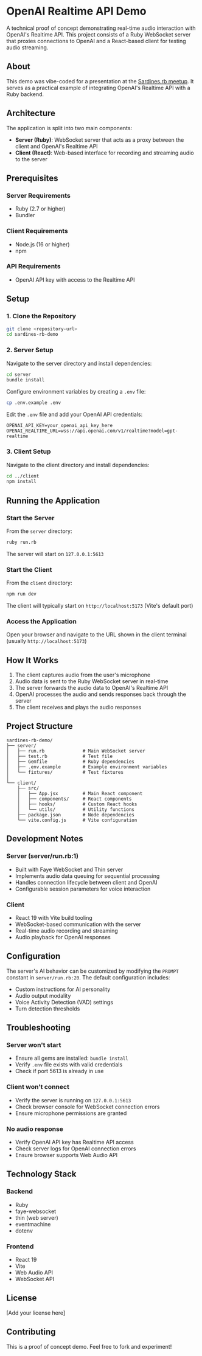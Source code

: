 # OpenAI Realtime API Demo

A technical proof of concept demonstrating real-time audio interaction with OpenAI's Realtime API. This project consists of a Ruby WebSocket server that proxies connections to OpenAI and a React-based client for testing audio streaming.

## About

This demo was vibe-coded for a presentation at the [Sardines.rb meetup](https://www.meetup.com/sardinesrb/events/311340390/). It serves as a practical example of integrating OpenAI's Realtime API with a Ruby backend.

## Architecture

The application is split into two main components:

- **Server (Ruby)**: WebSocket server that acts as a proxy between the client and OpenAI's Realtime API
- **Client (React)**: Web-based interface for recording and streaming audio to the server

## Prerequisites

### Server Requirements
- Ruby (2.7 or higher)
- Bundler

### Client Requirements
- Node.js (16 or higher)
- npm

### API Requirements
- OpenAI API key with access to the Realtime API

## Setup

### 1. Clone the Repository

```bash
git clone <repository-url>
cd sardines-rb-demo
```

### 2. Server Setup

Navigate to the server directory and install dependencies:

```bash
cd server
bundle install
```

Configure environment variables by creating a `.env` file:

```bash
cp .env.example .env
```

Edit the `.env` file and add your OpenAI API credentials:

```
OPENAI_API_KEY=your_openai_api_key_here
OPENAI_REALTIME_URL=wss://api.openai.com/v1/realtime?model=gpt-realtime
```

### 3. Client Setup

Navigate to the client directory and install dependencies:

```bash
cd ../client
npm install
```

## Running the Application

### Start the Server

From the `server` directory:

```bash
ruby run.rb
```

The server will start on `127.0.0.1:5613`

### Start the Client

From the `client` directory:

```bash
npm run dev
```

The client will typically start on `http://localhost:5173` (Vite's default port)

### Access the Application

Open your browser and navigate to the URL shown in the client terminal (usually `http://localhost:5173`)

## How It Works

1. The client captures audio from the user's microphone
2. Audio data is sent to the Ruby WebSocket server in real-time
3. The server forwards the audio data to OpenAI's Realtime API
4. OpenAI processes the audio and sends responses back through the server
5. The client receives and plays the audio responses

## Project Structure

```
sardines-rb-demo/
├── server/
│   ├── run.rb              # Main WebSocket server
│   ├── test.rb             # Test file
│   ├── Gemfile             # Ruby dependencies
│   ├── .env.example        # Example environment variables
│   └── fixtures/           # Test fixtures
│
└── client/
    ├── src/
    │   ├── App.jsx         # Main React component
    │   ├── components/     # React components
    │   ├── hooks/          # Custom React hooks
    │   └── utils/          # Utility functions
    ├── package.json        # Node dependencies
    └── vite.config.js      # Vite configuration
```

## Development Notes

### Server (server/run.rb:1)

- Built with Faye WebSocket and Thin server
- Implements audio data queuing for sequential processing
- Handles connection lifecycle between client and OpenAI
- Configurable session parameters for voice interaction

### Client

- React 19 with Vite build tooling
- WebSocket-based communication with the server
- Real-time audio recording and streaming
- Audio playback for OpenAI responses

## Configuration

The server's AI behavior can be customized by modifying the `PROMPT` constant in `server/run.rb:20`. The default configuration includes:

- Custom instructions for AI personality
- Audio output modality
- Voice Activity Detection (VAD) settings
- Turn detection thresholds

## Troubleshooting

### Server won't start
- Ensure all gems are installed: `bundle install`
- Verify `.env` file exists with valid credentials
- Check if port 5613 is already in use

### Client won't connect
- Verify the server is running on `127.0.0.1:5613`
- Check browser console for WebSocket connection errors
- Ensure microphone permissions are granted

### No audio response
- Verify OpenAI API key has Realtime API access
- Check server logs for OpenAI connection errors
- Ensure browser supports Web Audio API

## Technology Stack

### Backend
- Ruby
- faye-websocket
- thin (web server)
- eventmachine
- dotenv

### Frontend
- React 19
- Vite
- Web Audio API
- WebSocket API

## License

[Add your license here]

## Contributing

This is a proof of concept demo. Feel free to fork and experiment!
